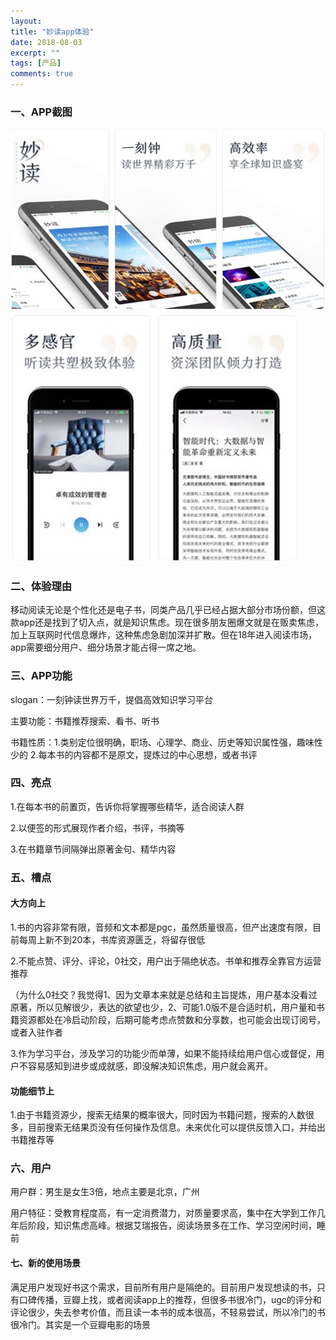 ```yaml
---
layout: 
title: "妙读app体验"
date: 2018-08-03
excerpt: ""
tags: [产品]
comments: true
---
```


### 一、APP截图

![妙读1](../assets/img/post-img/产品体验/妙读/2.jpg)
![妙读1](../assets/img/post-img/产品体验/妙读/1.jpg)

### 二、体验理由

移动阅读无论是个性化还是电子书，同类产品几乎已经占据大部分市场份额，但这款app还是找到了切入点，就是知识焦虑。现在很多朋友圈爆文就是在贩卖焦虑，加上互联网时代信息爆炸，这种焦虑急剧加深并扩散。但在18年进入阅读市场，app需要细分用户、细分场景才能占得一席之地。

### 三、APP功能

slogan：一刻钟读世界万千，提倡高效知识学习平台

主要功能：书籍推荐搜索、看书、听书

书籍性质：1.类别定位很明确，职场、心理学、商业、历史等知识属性强，趣味性少的 2.每本书的内容都不是原文，提炼过的中心思想，或者书评

### 四、亮点

1.在每本书的前置页，告诉你将掌握哪些精华，适合阅读人群

2.以便签的形式展现作者介绍，书评，书摘等

3.在书籍章节间隔弹出原著金句、精华内容

### 五、槽点

#### 大方向上

1.书的内容非常有限，音频和文本都是pgc，虽然质量很高，但产出速度有限，目前每周上新不到20本，书库资源匮乏，将留存很低

2.不能点赞、评分、评论，0社交，用户出于隔绝状态。书单和推荐全靠官方运营推荐

（为什么0社交？我觉得1、因为文章本来就是总结和主旨提炼，用户基本没看过原著，所以见解很少，表达的欲望也少，2、可能1.0版不是合适时机，用户量和书籍资源都处在冷启动阶段，后期可能考虑点赞数和分享数，也可能会出现订阅号，或者入驻作者

3.作为学习平台，涉及学习的功能少而单薄，如果不能持续给用户信心或督促，用户不容易感知到进步或成就感，即没解决知识焦虑，用户就会离开。

#### 功能细节上

1.由于书籍资源少，搜索无结果的概率很大，同时因为书籍问题，搜索的人数很多，目前搜索无结果页没有任何操作及信息。未来优化可以提供反馈入口，并给出书籍推荐等 

### 六、用户

用户群：男生是女生3倍，地点主要是北京，广州

用户特征：受教育程度高，有一定消费潜力，对质量要求高，集中在大学到工作几年后阶段，知识焦虑高峰。根据艾瑞报告，阅读场景多在工作、学习空闲时间，睡前

#### 七、新的使用场景

满足用户发现好书这个需求，目前所有用户是隔绝的。目前用户发现想读的书，只有口碑传播，豆瓣上找，或者阅读app上的推荐，但很多书很冷门，ugc的评分和评论很少，失去参考价值，而且读一本书的成本很高，不轻易尝试，所以冷门的书很冷门。其实是一个豆瓣电影的场景




















